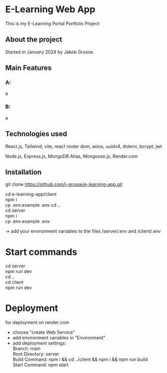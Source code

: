 # E-Learning Web App

This is my E-Learning Portal Portfolio Project

## About the project

Started in January 2024 by Jakob Grosse.

## Main Features


### A:

a

### B:

a

## Technologies used

React.js, Tailwind, 
vite, react router dom, axios, uuidv4, dotenv, bcrypt, jwt

Node.js, Express.js, MongoDB Atlas, Mongoose.js, Render.com




## Installation

git clone https://github.com/j-grosse/e-learning-app.git

cd e-learning-app/client  
npm i  
cp .env.example .env
cd ..  
cd server  
npm i  
cp .env.example .env

-> add your environment variables to the files /server/.env and /client/.env

# Start commands

cd server  
npm run dev  
cd ..  
cd client  
npm run dev

# Deployment

for deployment on render.com

- choose "create Web Service"
- add environment variables in "Environment"
- add deployment settings:  
  Branch: main  
  Root Directory: server  
  Build Command: npm i && cd ../client && npm i && npm run build  
  Start Command: npm start
